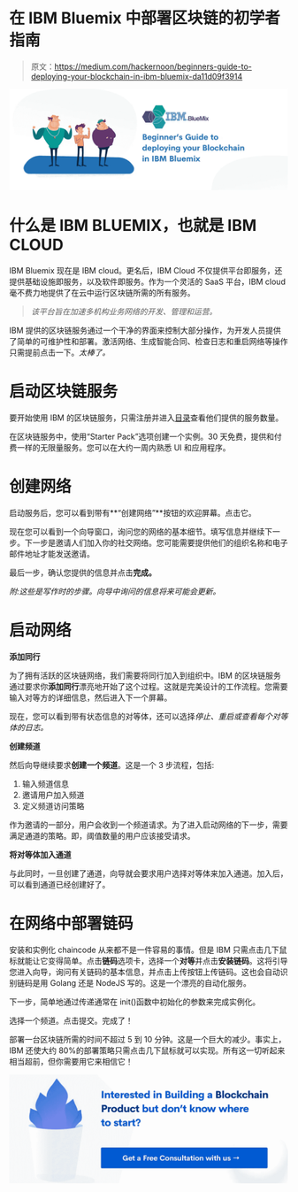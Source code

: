 # 在 IBM Bluemix 中部署区块链的初学者指南

> 原文：<https://medium.com/hackernoon/beginners-guide-to-deploying-your-blockchain-in-ibm-bluemix-da11d09f3914>

![](img/d721fd7f0e05b1e3ca56b16de408c3e0.png)

# 什么是 IBM BLUEMIX，也就是 IBM CLOUD

IBM Bluemix 现在是 IBM cloud。更名后，IBM Cloud 不仅提供平台即服务，还提供基础设施即服务，以及软件即服务。作为一个灵活的 SaaS 平台，IBM cloud 毫不费力地提供了在云中运行区块链所需的所有服务。

> *该平台旨在加速多机构业务网络的开发、管理和运营。*

IBM 提供的区块链服务通过一个干净的界面来控制大部分操作，为开发人员提供了简单的可维护性和部署。激活网络、生成智能合同、检查日志和重启网络等操作只需提前点击一下。*太棒了。*

# 启动区块链服务

要开始使用 IBM 的区块链服务，只需注册并进入[目录](https://console.bluemix.net/catalog/?search=label:lite)查看他们提供的服务数量。

在区块链服务中，使用“Starter Pack”选项创建一个实例。30 天免费，提供和付费一样的无限量服务。您可以在大约一周内熟悉 UI 和应用程序。

# 创建网络

启动服务后，您可以看到带有**“创建网络”**按钮的欢迎屏幕。点击它。

现在您可以看到一个向导窗口，询问您的网络的基本细节。填写信息并继续下一步。下一步是邀请人们加入你的社交网络。您可能需要提供他们的组织名称和电子邮件地址才能发送邀请。

最后一步，确认您提供的信息并点击**完成。**

*附:这些是写作时的步骤。向导中询问的信息将来可能会更新。*

# 启动网络

**添加同行**

为了拥有活跃的区块链网络，我们需要将同行加入到组织中。IBM 的区块链服务通过要求你**添加同行**漂亮地开始了这个过程。这就是完美设计的工作流程。您需要输入对等方的详细信息，然后进入下一个屏幕。

现在，您可以看到带有状态信息的对等体，还可以选择*停止、重启或查看每个对等体的日志。*

**创建频道**

然后向导继续要求**创建一个频道**。这是一个 3 步流程，包括:

1.  输入频道信息
2.  邀请用户加入频道
3.  定义频道访问策略

作为邀请的一部分，用户会收到一个频道请求。为了进入启动网络的下一步，需要满足通道的策略。即，阈值数量的用户应该接受请求。

**将对等体加入通道**

与此同时，一旦创建了通道，向导就会要求用户选择对等体来加入通道。加入后，可以看到通道已经创建好了。

# 在网络中部署链码

安装和实例化 chaincode 从来都不是一件容易的事情。但是 IBM 只需点击几下鼠标就能让它变得简单。点击**链码**选项卡，选择一个**对等**并点击**安装链码**。这将引导您进入向导，询问有关链码的基本信息，并点击上传按钮上传链码。这也会自动识别链码是用 Golang 还是 NodeJS 写的。这是一个漂亮的自动化服务。

下一步，简单地通过传递通常在 init()函数中初始化的参数来完成实例化。

选择一个频道。点击提交。完成了！

部署一台区块链所需的时间不超过 5 到 10 分钟。这是一个巨大的减少。事实上，IBM 还使大约 80%的部署策略只需点击几下鼠标就可以实现。所有这一切听起来相当超前，但你需要用它来相信它！

[![](img/d26fbc102e0ead9cce38bd9746ac5ef4.png)](https://www.skcript.com/blockchain?utm_source=hackernoon&utm_medium=blog&utm_campaign=hn2bc)